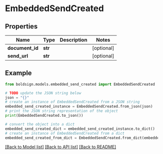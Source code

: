 # EmbeddedSendCreated


## Properties

Name | Type | Description | Notes
------------ | ------------- | ------------- | -------------
**document_id** | **str** |  | [optional] 
**send_url** | **str** |  | [optional] 

## Example

```python
from boldsign.models.embedded_send_created import EmbeddedSendCreated

# TODO update the JSON string below
json = "{}"
# create an instance of EmbeddedSendCreated from a JSON string
embedded_send_created_instance = EmbeddedSendCreated.from_json(json)
# print the JSON string representation of the object
print(EmbeddedSendCreated.to_json())

# convert the object into a dict
embedded_send_created_dict = embedded_send_created_instance.to_dict()
# create an instance of EmbeddedSendCreated from a dict
embedded_send_created_from_dict = EmbeddedSendCreated.from_dict(embedded_send_created_dict)
```
[[Back to Model list]](../README.md#documentation-for-models) [[Back to API list]](../README.md#documentation-for-api-endpoints) [[Back to README]](../README.md)


